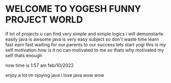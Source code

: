 # WELCOME TO YOGESH FUNNY PROJECT WORLD 
  If lot of projects u can find
  very simple and simple logics
  i will demonstarte easily
  java is awsome
  java is very easy subject so don't waste time learn fast earn fast
  waiting for our parents to our success
  lets start yogi 
  this is my self motivation how is it 
  no can motivated to me so thats why motivated my self
  thats enough 


  
  now time is 1:57 am feb/10/2022

  enjoy a lot 
  im njoying java i love java wow wow 